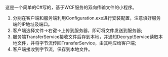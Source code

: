 这是一个简单的C#写的，基于WCF服务的双向传输文件的小程序。

1. 分别在客户端和服务端利用Configuration.exe进行安装配置，注意填好服务端的IP地址及端口。
2. 客户端选择文件->右键->上传到服务器，即可将文件发送到服务器;
3. 服务端TransferService接收文件后存到本地，并通知DecryptService读取本地文件，并将字节流传回TransferService，由其响应给客户端;
4. 客户端接收到字节流，保存到本地文件。